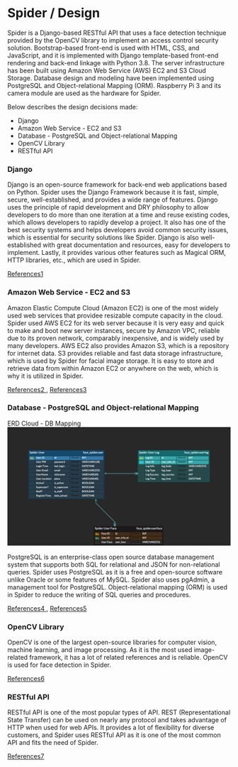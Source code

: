 # Spider / Design

Spider is a Django-based RESTful API that uses a face detection technique provided by the OpenCV library to implement an access control security solution. Bootstrap-based front-end is used with HTML, CSS, and JavaScript, and it is implemented with Django template-based front-end rendering and back-end linkage with Python 3.8. The server infrastructure has been built using Amazon Web Service (AWS) EC2 and S3 Cloud Storage. Database design and modeling have been implemented using PostgreSQL and Object-relational Mapping (ORM). Raspberry Pi 3 and its camera module are used as the hardware for Spider.

Below describes the design decisions made:
- Django
- Amazon Web Service - EC2 and S3
- Database - PostgreSQL and Object-relational Mapping
- OpenCV Library 
- RESTful API


### Django

Django is an open-source framework for back-end web applications based on Python. Spider uses the Django Framework because it is fast, simple, secure, well-established, and provides a wide range of features. Django uses the principle of rapid development and DRY philosophy to allow developers to do more than one iteration at a time and reuse existing codes, which allows developers to rapidly develop a project. It also has one of the best security systems and helps developers avoid common security issues, which is essential for security solutions like Spider. Django is also well-established with great documentation and resources, easy for developers to implement. Lastly, it provides various other features such as Magical ORM, HTTP libraries, etc., which are used in Spider.

[ References1 ]


### Amazon Web Service - EC2 and S3

Amazon Elastic Compute Cloud (Amazon EC2) is one of the most widely used web services that providee resizable compute capacity in the cloud. Spider used AWS EC2 for its web server because it is very easy and quick to make and boot new server instances, secure by Amazon VPC, reliable due to its proven network, comparably inexpensive, and is widely used by many developers. AWS EC2 also provides Amazon S3, which is a repository for internet data. S3 provides reliable and fast data storage infrastructure, which is used by Spider for facial image storage. It is easy to store and retrieve data from within Amazon EC2 or anywhere on the web, which is why it is utilized in Spider.

[ References2 ], [ References3 ]


### Database - PostgreSQL and Object-relational Mapping

ERD Cloud - DB Mapping
![alt text](https://github.com/yongincho/spider/blob/main/extra/Spider_erdcloud.png)

PostgreSQL is an enterprise-class open source database management system that supports both SQL for relational and JSON for non-relational queries. Spider uses PostgreSQL as it is a free and open-source software unlike Oracle or some features of MySQL. Spider also uses pgAdmin, a management tool for PostgreSQL. Object-relational mapping (ORM) is used in Spider to reduce the writing of SQL queries and procedures.

[ References4 ], [ References5 ]


### OpenCV Library

OpenCV is one of the largest open-source libraries for computer vision, machine learning, and image processing. As it is the most used image-related framework, it has a lot of related references and is reliable. OpenCV is used for face detection in Spider.

[ References6 ]


### RESTful API

RESTful API is one of the most popular types of API. REST (Representational State Transfer) can be used on nearly any protocol and takes advantage of HTTP when used for web APIs. It provides a lot of flexibility for diverse customers, and Spider uses RESTful API as it is one of the most common API and fits the need of Spider.

[ References7 ]


[//]: # (These are reference links)


   [ References1 ]: <https://djangostars.com/blog/why-we-use-django-framework/>
   [ References2 ]: <https://www.amazonaws.cn/en/ec2/>
   [ References3 ]: <https://docs.aws.amazon.com/AWSEC2/latest/UserGuide/AmazonS3.html>
   [ References4 ]: <https://stackoverflow.com/questions/398134/what-are-the-advantages-of-using-an-orm#:~:text=At%20a%20very%20high%20level,lot%20of%20parsing%2Fserialization%20yourself.>
   [ References5 ]: <https://rajivrnair.dev/why-orm>
   [ References6 ]: <https://www.geeksforgeeks.org/opencv-overview/#:~:text=OpenCV%20is%20the%20huge%20open,even%20handwriting%20of%20a%20human.>
   [ References7 ]: <https://www.mulesoft.com/resources/api/restful-api#:~:text=One%20of%20the%20key%20advantages,the%20correct%20implementation%20of%20hypermedia.>


